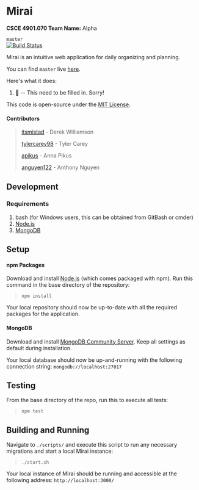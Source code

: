 Mirai
=====
**CSCE 4901.070 Team Name:** Alpha

`master`    
[![Build Status](https://travis-ci.com/itsmistad/Mirai.svg?branch=master)](https://travis-ci.com/itsmistad/Mirai) 

Mirai is an intuitive web application for daily organizing and planning.

You can find `master` live [here](https://mirai.mistad.net/).

Here's what it does:

1. 🤯 -- This need to be filled in. Sorry!

This code is open-source under the [MIT License](https://opensource.org/licenses/MIT).

#### Contributors
> [itsmistad](https://github.com/itsmistad/) - Derek Williamson
> 
> [tylercarey98](https://github.com/TylerCarey98) - Tyler Carey
>
> [apikus](https://github.com/apikus) - Anna Pikus
>
> [anguyen122](https://github.com/anguyen122) - Anthony Nguyen

## Development
### Requirements

1. bash (for Windows users, this can be obtained from GitBash or cmder)
2. [Node.js](https://nodejs.org/en/download/)
3. [MongoDB](https://www.mongodb.com/download-center/community)

## Setup

#### npm Packages

Download and install [Node.js](https://nodejs.org/en/download/) (which comes packaged with npm).
Run this command in the base directory of the repository:
> `npm install`

Your local repository should now be up-to-date with all the required packages for the application.

#### MongoDB

Download and install [MongoDB Community Server](https://www.mongodb.com/download-center/community).
Keep all settings as default during installation.

Your local database should now be up-and-running with the following connection string:
`mongodb://localhost:27017`

## Testing

From the base directory of the repo, run this to execute all tests:
> `npm test`

## Building and Running

Navigate to `./scripts/` and execute this script to run any necessary migrations and start a local Mirai instance:
> `./start.sh`

Your local instance of Mirai should be running and accessible at the following address:
`http://localhost:3000/`